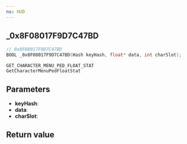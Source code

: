 ```yaml
---
ns: HUD
---
```

## _0x8F08017F9D7C47BD

```c
// 0x8F08017F9D7C47BD
BOOL _0x8F08017F9D7C47BD(Hash keyHash, float* data, int charSlot);
```

```
GET_CHARACTER_MENU_PED_FLOAT_STAT
GetCharacterMenuPedFloatStat
```

## Parameters
* **keyHash**: 
* **data**: 
* **charSlot**: 

## Return value
